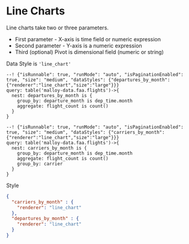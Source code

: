 # Line Charts
Line charts take two or three parameters.

* First parameter -  X-axis is time field or numeric expression
* Second parameter - Y-axis is a numeric expression
* Third (optional) Pivot is dimensional field (numeric or string)

Data Style is <code>'line_chart'</code>

```malloy
--! {"isRunnable": true, "runMode": "auto", "isPaginationEnabled": true, "size": "medium", "dataStyles": {"departures_by_month":{"renderer":"line_chart","size":"large"}}}
query: table('malloy-data.faa.flights')->{
  nest: departures_by_month is {
    group_by: departure_month is dep_time.month
    aggregate: flight_count is count()
  }
}
```

```malloy
--! {"isRunnable": true, "runMode": "auto", "isPaginationEnabled": true, "size": "medium", "dataStyles": {"carriers_by_month":{"renderer":"line_chart","size":"large"}}}
query: table('malloy-data.faa.flights')->{
  nest: carriers_by_month is {
    group_by: departure_month is dep_time.month
    aggregate: flight_count is count()
    group_by: carrier
  }
}
```

Style
```json
{
  "carriers_by_month" : {
    "renderer": "line_chart"
  },
  "departures_by_month" : {
    "renderer": "line_chart"
  }
}
```
